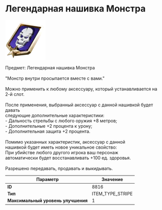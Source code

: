 # Легендарная нашивка Монстра

![Item Image](../img/8816.webp?raw=true)

Предмет: Легендарная нашивка Монстра<br><br>"Монстр внутри просыпается вместе с вами."<br><br>Можно применить к любому аксессуару, который устанавливается на 2-й слот.<br><br>После применения, выбранный аксессуар с данной нашивкой будет давать<br>следующие дополнительные характеристики:<br>- Дальность стрельбы с любого оружия +8 метров;<br>- Дополнительные +2 процента к урону;<br>- Дополнительная защита +2 процента.<br><br>Помимо указанных характеристик, аксессуар с данной <br>нашивкой будет иметь новое уникальное свойство:<br>При убийстве любого другого игрока ваш персонаж<br>автоматически будет восстанавливать +100 ед. здоровья.<br><br>Разрешено передавать, продавать и выкидывать.


| Параметр | Значение |
|----------|----------|
| **ID** | 8816 |
| **Тип** | ITEM_TYPE_STRIPE |
| **Максимальный уровень улучшения** | 1 |

